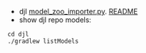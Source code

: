- djl [model_zoo_importer.py](https://github.com/deepjavalibrary/djl/blob/master/extensions/tokenizers/src/main/python/model_zoo_importer.py).
  [README](https://github.com/deepjavalibrary/djl/blob/master/extensions/tokenizers/README.md)
- show djl repo models:
```
cd djl
./gradlew listModels
```
